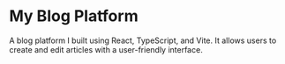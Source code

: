 # My Blog Platform

A blog platform I built using React, TypeScript, and Vite. It allows users to create and edit articles with a user-friendly interface.
